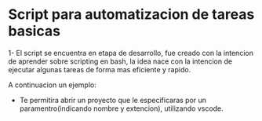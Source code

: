 # Script para automatizacion de tareas basicas

1- El script se encuentra en etapa de desarrollo, fue creado con la intencion de aprender sobre scripting en bash, la idea nace con la intencion de ejecutar algunas tareas de forma mas eficiente y rapido. 

A continuacion un ejemplo:
- Te permitira abrir un proyecto que le especificaras por un paramentro(indicando nombre y extencion), utilizando vscode.
